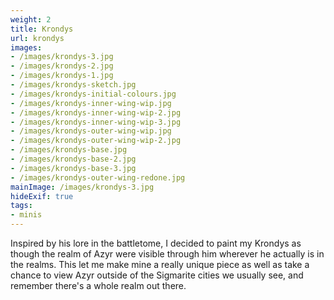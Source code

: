 ```yaml
---
weight: 2
title: Krondys
url: krondys
images:
- /images/krondys-3.jpg
- /images/krondys-2.jpg
- /images/krondys-1.jpg
- /images/krondys-sketch.jpg
- /images/krondys-initial-colours.jpg
- /images/krondys-inner-wing-wip.jpg
- /images/krondys-inner-wing-wip-2.jpg
- /images/krondys-inner-wing-wip-3.jpg
- /images/krondys-outer-wing-wip.jpg
- /images/krondys-outer-wing-wip-2.jpg
- /images/krondys-base.jpg
- /images/krondys-base-2.jpg
- /images/krondys-base-3.jpg
- /images/krondys-outer-wing-redone.jpg
mainImage: /images/krondys-3.jpg
hideExif: true
tags:
- minis
---
```

Inspired by his lore in the battletome, I decided to paint my Krondys as though the realm of Azyr were visible through him wherever he actually is in the realms. This let me make mine a really unique piece as well as take a chance to view Azyr outside of the Sigmarite cities we usually see, and remember there's a whole realm out there.